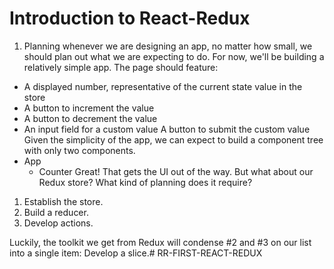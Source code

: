 # Introduction to React-Redux

1) Planning
whenever we are designing an app, no matter how small, we should plan out what we are expecting to do. For now, we'll be building a relatively simple app. The page should feature:

- A displayed number, representative of the current state value in the store
- A button to increment the value
- A button to decrement the value
- An input field for a custom value
A button to submit the custom value
Given the simplicity of the app, we can expect to build a component tree with only two components.
- App
  - Counter
Great! That gets the UI out of the way. But what about our Redux store? What kind of planning does it require?

1. Establish the store.
2. Build a reducer.
3. Develop actions.

Luckily, the toolkit we get from Redux will condense #2 and #3 on our list into a single item: Develop a slice.# RR-FIRST-REACT-REDUX
